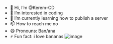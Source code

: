 - 👋 Hi, I’m @Kerem-CD
- 👀 I’m interested in coding
- 🌱 I’m currently learning how to publish a server
- 📫 How to reach me no
- 😄 Pronouns: Ban/ana
- ⚡ Fun fact: i love bananas
![image](https://art.pixilart.com/16c3630a9147a08.gif)
